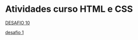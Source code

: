 # Atividades curso HTML e CSS
<a href="https://samucspop.github.io/Atividades-curso-HTML-e-CSS/desafios/desafios%20010/desafio%20010.html
 "> DESAFIO 10</a>


 <a href="https://samucspop.github.io/Atividades-curso-HTML-e-CSS/desfios/modulo 1/desafio 1/desafio 1.html"> desafio 1 </a>
